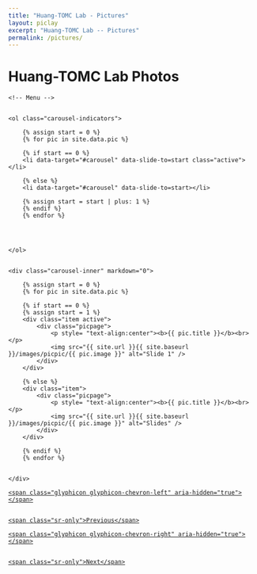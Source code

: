 ```yaml
---
title: "Huang-TOMC Lab - Pictures"
layout: piclay
excerpt: "Huang-TOMC Lab -- Pictures"
permalink: /pictures/
---
```


# Huang-TOMC Lab Photos



<div markdown="0" id="carousel" class="carousel slide" data-ride="carousel" data-interval="4000" data-pause="hover" >


    <!-- Menu -->


    <ol class="carousel-indicators">

        {% assign start = 0 %}
        {% for pic in site.data.pic %}

        {% if start == 0 %}
        <li data-target="#carousel" data-slide-to=start class="active"></li>

        {% else %}
        <li data-target="#carousel" data-slide-to=start></li>

        {% assign start = start | plus: 1 %}
        {% endif %}
        {% endfor %}
        



    </ol>


    <div class="carousel-inner" markdown="0">

        {% assign start = 0 %}
        {% for pic in site.data.pic %}

        {% if start == 0 %}
        {% assign start = 1 %}
        <div class="item active">
            <div class="picpage">
                <p style= "text-align:center"><b>{{ pic.title }}</b><br></p>
                <img src="{{ site.url }}{{ site.baseurl }}/images/picpic/{{ pic.image }}" alt="Slide 1" />
            </div>
        </div>

        {% else %}
        <div class="item">
            <div class="picpage">
                <p style= "text-align:center"><b>{{ pic.title }}</b><br></p>
                <img src="{{ site.url }}{{ site.baseurl }}/images/picpic/{{ pic.image }}" alt="Slides" />
            </div>
        </div>

        {% endif %}
        {% endfor %}


    </div>


  <a class="left carousel-control" href="#carousel" role="button" data-slide="prev">


    <span class="glyphicon glyphicon-chevron-left" aria-hidden="true"></span>


    <span class="sr-only">Previous</span>


  </a>


  <a class="right carousel-control" href="#carousel" role="button" data-slide="next">


    <span class="glyphicon glyphicon-chevron-right" aria-hidden="true"></span>


    <span class="sr-only">Next</span>


  </a>


</div>